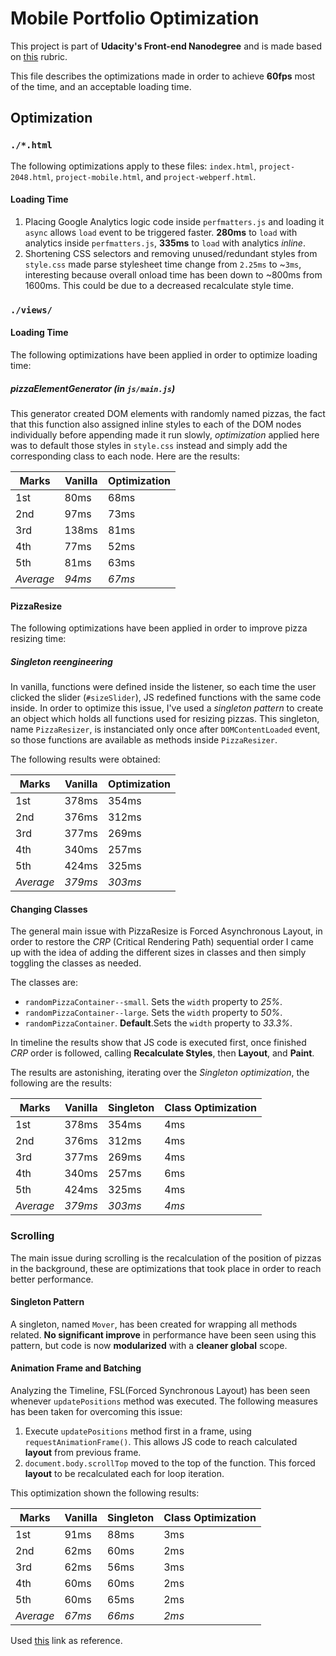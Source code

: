 # Mobile Portfolio Optimization

This project is part of **Udacity's Front-end Nanodegree** and is made based on [this](https://review.udacity.com/#!/rubrics/16/view) rubric.

This file describes the optimizations made in order to achieve **60fps** most of the time, and an acceptable loading time.

## Optimization

### `./*.html`

The following optimizations apply to these files: `index.html`, `project-2048.html`, `project-mobile.html`, and `project-webperf.html`.

#### Loading Time

1. Placing Google Analytics logic code inside `perfmatters.js` and loading it `async` allows `load` event to be triggered faster. **280ms** to `load` with analytics inside `perfmatters.js`, **335ms** to `load` with analytics *inline*.
2. Shortening CSS selectors and removing unused/redundant styles from `style.css` made parse stylesheet time change from `2.25ms` to ~`3ms`, interesting because overall onload time has been down to ~800ms from 1600ms. This could be due to a decreased recalculate style time.

### `./views/`

#### Loading Time

The following optimizations have been applied in order to optimize loading time:

##### pizzaElementGenerator (in `js/main.js`)
This generator created DOM elements with randomly named pizzas, the fact that this function also assigned inline styles to each of the DOM nodes individually before appending made it run slowly, _optimization_ applied here was to default those styles in `style.css` instead and simply add the corresponding class to each node. Here are the results:

| __Marks__ | __Vanilla__ | __Optimization__ |
| --------- | ----------- | ---------------- |
| 1st       |        80ms |             68ms |
| 2nd       |        97ms |             73ms |
| 3rd       |       138ms |             81ms |
| 4th       |        77ms |             52ms |
| 5th       |        81ms |             63ms |
| _Average_ |      _94ms_ |           _67ms_ |

#### PizzaResize

The following optimizations have been applied in order to improve pizza resizing time:

##### Singleton reengineering

In vanilla, functions were defined inside the listener, so each time the user clicked the slider (`#sizeSlider`), JS redefined functions with the same code inside.
In order to optimize this issue, I've used a *singleton pattern* to create an object which holds all functions used for resizing pizzas. This singleton, name `PizzaResizer`, is instanciated only once after `DOMContentLoaded` event, so those functions are available as methods inside `PizzaResizer`.

The following results were obtained:

| __Marks__ | __Vanilla__ | __Optimization__ |
| --------- | ----------- | ---------------- |
| 1st       |       378ms |            354ms |
| 2nd       |       376ms |            312ms |
| 3rd       |       377ms |            269ms |
| 4th       |       340ms |            257ms |
| 5th       |       424ms |            325ms |
| _Average_ |     _379ms_ |          _303ms_ |


#### Changing Classes
The general main issue with PizzaResize is Forced Asynchronous Layout, in order to restore the *CRP* (Critical Rendering Path) sequential order I came up with the idea of adding the different sizes in classes and then simply toggling the classes as needed.

The classes are:
 - `randomPizzaContainer--small`. Sets the `width` property to *25%*.
 - `randomPizzaContainer--large`. Sets the `width` property to *50%*.
 - `randomPizzaContainer`. **Default**.Sets the `width` property to *33.3%*.

In timeline the results show that JS code is executed first, once finished *CRP* order is followed, calling **Recalculate Styles**, then **Layout**, and **Paint**.

The results are astonishing, iterating over the *Singleton optimization*, the following are the results:

| __Marks__ | __Vanilla__ | __Singleton__ | __Class Optimization__ |
| --------- | ----------- | ------------- | ---------------------- |
| 1st       |       378ms |         354ms |                    4ms |
| 2nd       |       376ms |         312ms |                    4ms |
| 3rd       |       377ms |         269ms |                    4ms |
| 4th       |       340ms |         257ms |                    6ms |
| 5th       |       424ms |         325ms |                    4ms |
| _Average_ |     _379ms_ |       _303ms_ |                  _4ms_ |

### Scrolling

The main issue during scrolling is the recalculation of the position of pizzas in the background, these are optimizations that took place in order to reach better performance.

#### Singleton Pattern
A singleton, named `Mover`, has been created for wrapping all methods related. **No significant improve** in performance have been seen using this pattern, but code is now **modularized** with a **cleaner global** scope.

#### Animation Frame and Batching

Analyzing the Timeline, FSL(Forced Synchronous Layout) has been seen whenever `updatePositions` method was executed. The following measures has been taken for overcoming this issue:
1. Execute `updatePositions` method first in a frame, using `requestAnimationFrame()`. This allows JS code to reach calculated **layout** from previous frame.
2. `document.body.scrollTop` moved to the top of the function. This forced **layout** to be recalculated each for loop iteration.

This optimization shown the following results:

| __Marks__ | __Vanilla__ | __Singleton__ | __Class Optimization__ |
| --------- | ----------- | ------------- | ---------------------- |
| 1st       |        91ms |          88ms |                    3ms |
| 2nd       |        62ms |          60ms |                    2ms |
| 3rd       |        62ms |          56ms |                    3ms |
| 4th       |        60ms |          60ms |                    2ms |
| 5th       |        60ms |          65ms |                    2ms |
| _Average_ |      _67ms_ |        _66ms_ |                  _2ms_ |

Used [this](https://developers.google.com/web/fundamentals/performance/rendering/avoid-large-complex-layouts-and-layout-thrashing#avoid-forced-synchronous-layouts) link as reference.
